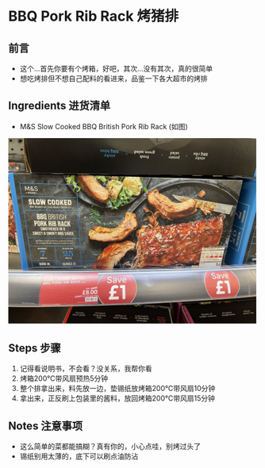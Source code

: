 # BBQ Pork Rib Rack 烤猪排

## 前言

- 这个...首先你要有个烤箱，好吧，其次...没有其次，真的很简单
- 想吃烤排但不想自己配料的看进来，品鉴一下各大超市的烤排

## Ingredients 进货清单

- M&S Slow Cooked BBQ British Pork Rib Rack (如图)

<div>
    <img src="../../imgs/dishes/porkribrack.jpg" style="width:500px">
</div>

## Steps 步骤

1. 记得看说明书，不会看？没关系，我帮你看
2. 烤箱200℃带风扇预热5分钟
3. 整个排拿出来，料先放一边，垫锡纸放烤箱200℃带风扇10分钟
4. 拿出来，正反刷上包装里的酱料，放回烤箱200℃带风扇15分钟

## Notes 注意事项

- 这么简单的菜都能搞糊？真有你的，小心点哇，别烤过头了
- 锡纸别用太薄的，底下可以刷点油防沾
